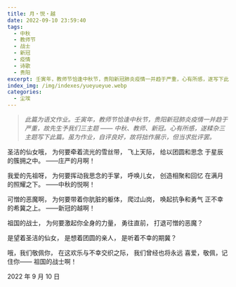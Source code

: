 ```yaml
---
title: 月・悦・越
date: 2022-09-10 23:59:40
tags: 
  - 中秋
  - 教师节
  - 战士
  - 新冠
  - 疫情
  - 诗歌
  - 贵阳
excerpt: 壬寅年，教师节恰逢中秋节，贵阳新冠肺炎疫情一并趋于严重，心有所感，遂写下此篇。自评良好，故将拙作展示，但当求批评罢。
index_img: /img/indexes/yueyueyue.webp
categories:
  - 尘埃
---
```

> *此篇为语文作业。壬寅年，教师节恰逢中秋节，贵阳新冠肺炎疫情一并趋于严重，故先生予我们三主题 —— 中秋、教师、新冠。心有所感，遂糅杂三主题写下此篇。虽为作业，自评良好，故将拙作展示，但当求批评罢。*

圣洁的仙女哦，
为何要牵着流光的雪丝带，
飞上天际，
给以团圆和思念
于星辰的簇拥之中。
——庄严的月啊！

我爱的先祖呀，
为何要挥动我思念的手掌，
呼唤儿女，
创造相聚和回忆
在满月的照耀之下。
——中秋的悦啊！

可憎的恶魔啊，
为何要带着你肮脏的躯体，
爬过山岗，
唤起抗争和勇气
正不幸的希冀之上。
——新冠的越啊！

祖国的战士，
为何要激起你全身的力量，
勇往直前，
打退可憎的恶魔？

是望着圣洁的仙女，
是想着团圆的亲人，
是听着不幸的期冀？

哦，我们敬佩你，
在这欢乐与不幸交织之际，
我们曾经也将永远
喜爱，敬佩，记住你——
祖国的战士啊！

<p class="text-right">2022 年 9 月 10 日</p>
